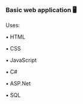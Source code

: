 ### Basic web application :desktop_computer:  ###



Uses: 

▪ HTML

▪ CSS

▪ JavaScript

▪ C#

▪ ASP.Net

▪ SQL
